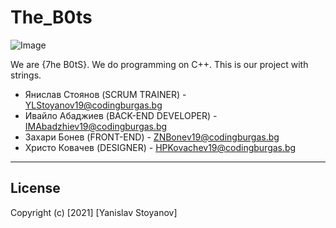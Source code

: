 # The_B0ts

![Image](https://user-images.githubusercontent.com/63719259/109427009-0f925d00-79f9-11eb-912a-96c4e68a2b68.png)

We are {7he B0tS}. We do programming on C++. This is our project with strings.

- Янислав Стоянов (SCRUM TRAINER) - YLStoyanov19@codingburgas.bg
- Ивайло Абаджиев (BACK-END DEVELOPER) - IMAbadzhiev19@codingburgas.bg
- Захари Бонев (FRONT-END) - ZNBonev19@codingburgas.bg
- Христо Ковачев (DESIGNER) - HPKovachev19@codingburgas.bg

---

## License

Copyright (c) [2021] [Yanislav Stoyanov]

